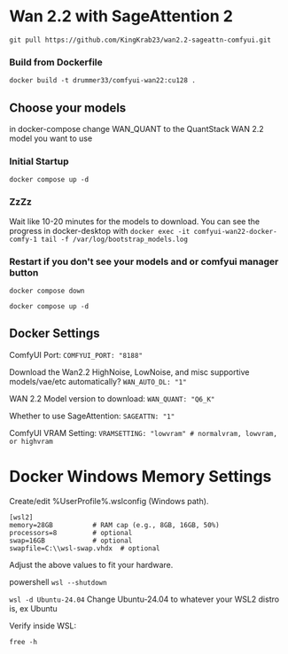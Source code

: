 # Wan 2.2 with SageAttention 2
```git pull https://github.com/KingKrab23/wan2.2-sageattn-comfyui.git```

### Build from Dockerfile
```docker build -t drummer33/comfyui-wan22:cu128 .```

## Choose your models
in docker-compose change WAN_QUANT to the QuantStack WAN 2.2 model you want to use

### Initial Startup
```docker compose up -d```

### ZzZz
Wait like 10-20 minutes for the models to download. You can see the progress in docker-desktop with ```docker exec -it comfyui-wan22-docker-comfy-1 tail -f /var/log/bootstrap_models.log```

### Restart if you don't see your models and or comfyui manager button
```docker compose down```

```docker compose up -d```

## Docker Settings
ComfyUI Port: ```COMFYUI_PORT: "8188"```

Download the Wan2.2 HighNoise, LowNoise, and misc supportive models/vae/etc automatically? ```WAN_AUTO_DL: "1"```

WAN 2.2 Model version to download: ```WAN_QUANT: "Q6_K"```

Whether to use SageAttention: ```SAGEATTN: "1"```

ComfyUI VRAM Setting: ```VRAMSETTING: "lowvram" # normalvram, lowvram, or highvram```

# Docker Windows Memory Settings
Create/edit %UserProfile%\.wslconfig (Windows path).

```
[wsl2]
memory=28GB          # RAM cap (e.g., 8GB, 16GB, 50%)
processors=8         # optional
swap=16GB            # optional
swapfile=C:\\wsl-swap.vhdx  # optional
```

Adjust the above values to fit your hardware.

powershell
```wsl --shutdown```

```wsl -d Ubuntu-24.04``` Change Ubuntu-24.04 to whatever your WSL2 distro is, ex Ubuntu

Verify inside WSL:

```free -h```
